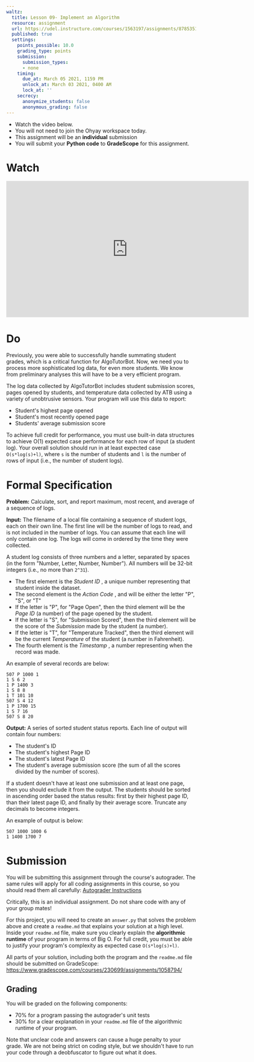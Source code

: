 ```yaml
---
waltz:
  title: Lesson 09- Implement an Algorithm
  resource: assignment
  url: https://udel.instructure.com/courses/1563197/assignments/8785351
  published: true
  settings:
    points_possible: 10.0
    grading_type: points
    submission:
      submission_types:
      - none
    timing:
      due_at: March 05 2021, 1159 PM
      unlock_at: March 03 2021, 0400 AM
      lock_at: ''
    secrecy:
      anonymize_students: false
      anonymous_grading: false
---
```


<div class="alert alert-info -waltz-literal">
  <ul>
    <li>Watch the video below.</li>
    <li>You will not need to join the Ohyay workspace today.</li>
    <li>This assignment will be an <strong>individual</strong> submission</li>
    <li>You will submit your <strong>Python code</strong> to <strong>GradeScope</strong> for this assignment.</li>
  </ul>
</div>

# Watch

<iframe width="644" height="362" src="https://www.youtube.com/embed/6OmeUKM1cfM" frameborder="0" allow="accelerometer; autoplay; clipboard-write; encrypted-media; gyroscope; picture-in-picture" allowfullscreen></iframe>

# Do

Previously, you were able to successfully handle summating student grades, which is a 
critical function for AlgoTutorBot. Now, we need you to process more sophisticated
log data, for even more students. We know from preliminary analyses this will have
to be a very efficient program.

The log data collected by AlgoTutorBot includes student submission scores, pages opened
by students, and temperature data collected by ATB using a variety of unobtrusive sensors.
Your program will use this data to report:

  * Student's highest page opened
  * Student's most recently opened page
  * Students' average submission score

To achieve full credit for performance, you must use built-in data structures to achieve O(1) expected case performance
for each row of input (a student log). Your overall solution should run in at least expected case `O(s*log(s)+l)`, where
`s` is the number of students and `l` is the number of rows of input (i.e., the number of student logs).

# Formal Specification

**Problem:** Calculate, sort, and report maximum, most recent, and average of a sequence of logs.

**Input:** The filename of a local file containing a sequence of student logs, each on their own line. The first line
will be the number of logs to read, and is not included in the number of logs. You can assume that each line will
only contain one log. The logs will come in ordered by the time they were collected.

A student log consists of three numbers and a letter, separated by spaces (in the form "Number, Letter, Number, Number").
All numbers will be 32-bit integers (i.e., no more than `2^31`).

  * The first element is the _Student ID_ , a unique number representing that student inside the dataset.
  * The second element is the _Action Code_ , and will be either the letter "P", "S", or "T"
  * If the letter is "P", for "Page Open", then the third element will be the _Page ID_ (a number) of the page opened by the student.
  * If the letter is "S", for "Submission Scored", then the third element will be the score of the _Submission_ made by the student (a number).
  * If the letter is "T", for "Temperature Tracked", then the third element will be the current _Temperature_ of the student (a number in Fahrenheit).
  * The fourth element is the _Timestamp_ , a number representing when the record was made.

An example of several records are below:

```text
507 P 1000 1
1 S 6 2
1 P 1400 3
1 S 8 8
1 T 101 10
507 S 4 12
1 P 1700 15
1 S 7 16
507 S 8 20
```

**Output:** A series of sorted student status reports. Each line of output will contain four numbers:

  * The student's ID
  * The student's highest Page ID
  * The student's latest Page ID
  * The student's average submission score (the sum of all the scores divided by the number of scores).

If a student doesn't have at least one submission and at least one page, then you should exclude it from the output. The
students should be sorted in ascending order based the status results: first by their highest page ID, than their latest
page ID, and finally by their average score. Truncate any decimals to become integers.

An example of output is below:

```text
507 1000 1000 6
1 1400 1700 7
```

# Submission

You will be submitting this assignment through the course's autograder.
The same rules will apply for all coding assignments in this course, so you should read them all carefully: [Autograder Instructions](https://udel.instructure.com/courses/1496336/pages/autograder-instructions)

Critically, this is an individual assignment. Do not share code with any of your group mates!

For this project, you will need to create an `answer.py` that solves the problem above and create a `readme.md` that
explains your solution at a high level. Inside your `readme.md` file, make sure you clearly explain the **algorithmic
runtime** of your program in terms of Big O. For full credit, you must be able to justify your program's complexity as
expected case `O(s*log(s)+l)`.

All parts of your solution, including both the program and the `readme.md` file should be submitted on GradeScope: <https://www.gradescope.com/courses/230699/assignments/1058794/>

## Grading

You will be graded on the following components:

  * 70% for a program passing the autograder's unit tests
  * 30% for a clear explanation in your `readme.md` file of the algorithmic runtime of your program.

Note that unclear code and answers can cause a huge penalty to your grade. We are not being strict on coding
style, but we shouldn't have to run your code through a deobfuscator to figure out what it does.